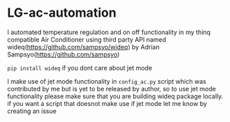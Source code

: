 # LG-ac-automation
I automated temperature regulation and on off functionality in my thinq compatible Air Conditioner using third party API named wideq(https://github.com/sampsyo/wideq) 
by Adrian Sampsyo(https://github.com/sampsyo)

`pip install wideq` if you dont care about jet mode

I make use of jet mode functionality in `config_ac.py` script which was contributed by me but is yet to be released by author, so to use jet mode functionality please make sure that you are building wideq package locally. if you want a script that doesnot make use if jet mode let me know by creating an issue


